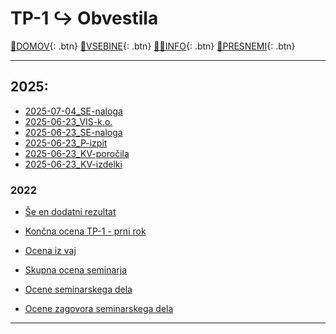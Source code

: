 # TP-1 ↪ Obvestila

[🏡DOMOV](../index.md){: .btn}
[📝VSEBINE](../Vsebine/index.md){: .btn}
[👨‍🎓INFO](../info.md){: .btn}
[💾PRESNEMI](../Presnemi/index.md){: .btn}

---

## 2025:

- [ 2025-07-04_SE-naloga ](./2025-07-04_SE-naloga.md) 
- [ 2025-06-23_VIS-k.o. ](./2025-06-23_VIS-k.o..md) 
- [ 2025-06-23_SE-naloga ](./2025-06-23_SE-naloga.md) 
- [ 2025-06-23_P-izpit ](./2025-06-23_P-izpit.md) 
- [ 2025-06-23_KV-poročila ](./2025-06-23_KV-poročila.md) 
- [ 2025-06-23_KV-izdelki ](./2025-06-23_KV-izdelki.md) 

### 2022

- [Še en dodatni rezultat](./2022-06-30_teorija-izpit.md)

- [Končna ocena TP-1 - prni rok](./2022-06-18_končna_ocena.md)

- [Ocena iz vaj](./2022-06-10_vaje-k.o..md)

- [Skupna ocena seminarja](./2022-06-10_seminar.md)
- [Ocene seminarskega dela](./2022-06-10_delo.md)
- [Ocene zagovora seminarskega dela](./2022-06-10_zagovor.md)

---
